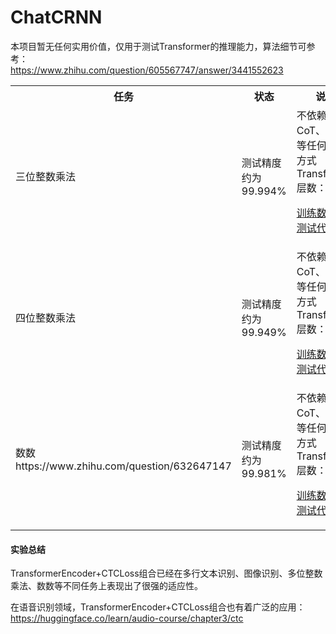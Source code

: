 # ChatCRNN

本项目暂无任何实用价值，仅用于测试Transformer的推理能力，算法细节可参考：<br>
https://www.zhihu.com/question/605567747/answer/3441552623

<table>
<tr><th>任务</th><th>状态</th><th>说明</th></tr>
<tr><td>三位整数乘法</td>

<td>
测试精度约为99.994%
</td>

<td>
不依赖CoT、编程等任何辅助方式<br>
Transformer层数：7<br>

[训练数据集](./dataset_m3.py)
[测试代码](https://github.com/myhub/tr/releases/download/2.8.1/ChatCRNN_m3.zip)

</td>

</tr>
<tr><td>四位整数乘法</td>


<td>
测试精度约为99.949%
</td>

<td>
不依赖CoT、编程等任何辅助方式<br>
Transformer层数：7<br>

[训练数据集](./dataset_m4.py)
[测试代码](https://github.com/myhub/tr/releases/download/2.8.1/ChatCRNN_m4.zip)

</td>

</tr>
<tr><td>数数<br>
https://www.zhihu.com/question/632647147
</td>
<td>测试精度约为99.981%</td>
<td>
不依赖CoT、编程等任何辅助方式<br>
Transformer层数：7<br>

[训练数据集](./dataset_count.py)
[测试代码](https://github.com/myhub/tr/releases/download/2.8.1/ChatCRNN_count.zip)

</td>

</tr>
</table>

#### 实验总结
TransformerEncoder+CTCLoss组合已经在多行文本识别、图像识别、多位整数乘法、数数等不同任务上表现出了很强的适应性。<br>

在语音识别领域，TransformerEncoder+CTCLoss组合也有着广泛的应用：https://huggingface.co/learn/audio-course/chapter3/ctc

